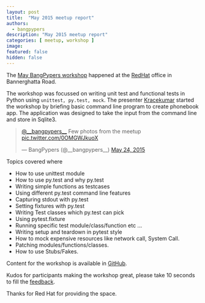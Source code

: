 ```yaml
---
layout: post
title:  "May 2015 meetup report"
authors: 
  - bangpypers
description: "May 2015 meetup report"
categories: [ meetup, workshop ]
image:
featured: false
hidden: false
---
```


The [May BangPypers workshop](http://www.meetup.com/BangPypers/events/222588421/) happened at the [RedHat][] office in Bannerghatta Road.

The workshop was focussed on writing unit test and functional tests in Python using `unittest, py.test, mock`. The presenter [Kracekumar]() started
the workshop by briefing basic command line program to create phonebook app. The application was designed to take the input from the command line
and store in Sqlite3.

<blockquote class="twitter-tweet" lang="en"><p lang="en" dir="ltr"><a href="https://twitter.com/__bangpypers__">@__bangpypers__</a> Few photos from the meetup <a href="http://t.co/0OMGWJkuoX">pic.twitter.com/0OMGWJkuoX</a></p>&mdash; BangPypers (@__bangpypers__) <a href="https://twitter.com/__bangpypers__/status/602399991542353920">May 24, 2015</a></blockquote>
<script async src="//platform.twitter.com/widgets.js" charset="utf-8"></script>


Topics covered where
- How to use unittest module
- How to use py.test and why py.test
- Writing simple functions as testcases
- Using different py.test command line features
- Capturing stdout with py.test
- Setting fixtures with py.test
- Writing Test classes which py.test can pick
- Using pytest.fixture
- Running specific test module/class/function etc ...
- Writing setup and teardown in pytest style
- How to mock expensive resources like network call, System Call.
- Patching modules/functions/classes.
- How to use Stubs/Fakes.


Content for the workshop is available in [GitHub](https://github.com/kracekumar/UTFT).

Kudos for participants making the workshop great, please take 10 seconds to fill the [feedback](https://docs.google.com/forms/d/1R6DmZc_4IfcLpR4WEJLRBaYfanl3vJb3aG4fh6Dl7lg/viewform).

Thanks for Red Hat for providing the space.

[RedHat]: https://www.redhat.com
[Krace]: https://twitter.com/kracetheking
